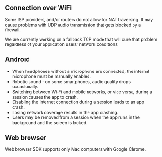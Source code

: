 ## Connection over WiFi

Some ISP providers, and/or routers do not allow for NAT traversing. It may cause problems with UDP audio transmission that gets blocked by a firewall.

We are currently working on a fallback TCP mode that will cure that problem regardless of your application users’ network conditions.


## Android
* When headphones without a microphone are connected, the internal microphone must be manually enabled.
* Robotic sound - on some smartphones, audio quality drops occasionally.
* Switching between Wi-Fi and mobile networks, or vice versa, during a session causes the app to crash.
* Disabling the internet connection during a session leads to an app crash.
* Losing network coverage results in the app crashing.
* Users may be removed from a session when the app runs in the background and the screen is locked.


## Web browser

Web browser SDK supports only Mac computers with Google Chrome.
